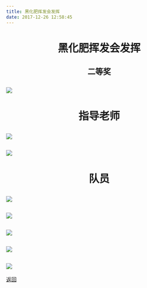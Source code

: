 ```yaml
---
title: 黑化肥挥发会发挥
date: 2017-12-26 12:58:45
---
```

# <p align="center">黑化肥挥发会发挥</p>

## <p align="center">二等奖</p>
## ![](http://bst.cooler-tec.com/2017智能车国赛-8.jpg)

# <p align="center">指导老师</p>
## ![](http://bst.cooler-tec.com/2017智能车国赛-6.jpg)
## ![](http://bst.cooler-tec.com/2017智能车国赛-7.jpg)


# <p align="center">队员</p>
## ![](http://bst.cooler-tec.com/2017智能车国赛-10.jpg)
## ![](http://bst.cooler-tec.com/2017智能车国赛-11.jpg)
## ![](http://bst.cooler-tec.com/2017智能车国赛-12.jpg)
## ![](http://bst.cooler-tec.com/2017智能车国赛-13.jpg)
## ![](http://bst.cooler-tec.com/2017智能车国赛-14.jpg)

[返回](../)